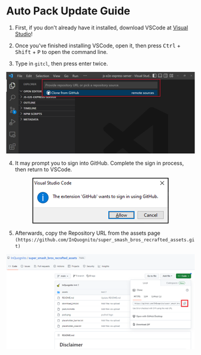 # Auto Pack Update Guide
1. First, if you don't already have it installed, download VSCode at [Visual Studio](https://code.visualstudio.com/)!
 
2. Once you've finished installing VSCode, open it, then press <kbd>Ctrl</kbd> + <kbd>Shift</kbd> + <kbd>P</kbd> to open the command line.
 
3. Type in `gitcl`, then press enter twice.
 
<p align="center">
 <img src=images/gitcl.png>
 </p>

4. It may prompt you to sign into GitHub. Complete the sign in process, then return to VSCode.
 
<p align="center">
 <img src=images/signin.png>
 </p>
 
 5. Afterwards, copy the Repository URL from the assets page `(https://github.com/InQuognito/super_smash_bros_recrafted_assets.git)`

<p align="center">
 <img src=images/copy.png>
 </p>
